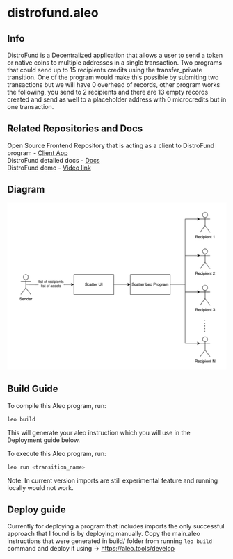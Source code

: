 # distrofund.aleo

## Info
DistroFund is a Decentralized application that allows a user to send a token or native coins to multiple addresses in a single transaction. 
Two programs that could send up to 15 recipients credits using the transfer_private transition. One of the program would make this possible by submiting two transactions but we will have 0 overhead of records, other program works the following, you send to 2 recipients and there are 13 empty records created and send as well to a placeholder address with 0 microcredits but in one transaction.

## Related Repositories and Docs
Open Source Frontend Repository that is acting as a client to DistroFund program - <a href= "https://github.com/weichain/aleo-client " target="_blank"> Client App </a> <br>
DistroFund detailed docs - <a href="https://teoorg.gitbook.io/distrofund/" target="_blank"> Docs </a> <br>
DistroFund demo - <a href="https://drive.google.com/file/d/1sz_EdLL2I8F7wERYCP6Q7UaxNA-FCwUw/view?usp=sharing" target="_blank"> Video link</a> <br>

## Diagram
![Screenshot](diagram.png)

## Build Guide

To compile this Aleo program, run:
```bash
leo build
```
This will generate your aleo instruction which you will use in the Deployment guide below.

To execute this Aleo program, run:
```bash
leo run <transition_name>
```
Note: In current version imports are still experimental feature and running locally would not work.

## Deploy guide

Currently for deploying a program that includes imports the only successful approach that I found is by deploying manually. Copy the main.aleo instructions that were generated in build/ folder from running `leo build` command and deploy it using -> https://aleo.tools/develop 
